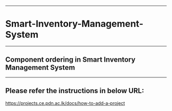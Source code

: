 ___
# Smart-Inventory-Management-System
___
## Component ordering in Smart Inventory Management System
___

## Please refer the instructions in below URL:

https://projects.ce.pdn.ac.lk/docs/how-to-add-a-project
